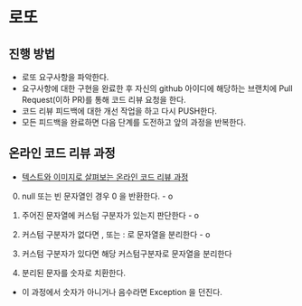 # 로또
## 진행 방법
* 로또 요구사항을 파악한다.
* 요구사항에 대한 구현을 완료한 후 자신의 github 아이디에 해당하는 브랜치에 Pull Request(이하 PR)를 통해 코드 리뷰 요청을 한다.
* 코드 리뷰 피드백에 대한 개선 작업을 하고 다시 PUSH한다.
* 모든 피드백을 완료하면 다음 단계를 도전하고 앞의 과정을 반복한다.

## 온라인 코드 리뷰 과정
* [텍스트와 이미지로 살펴보는 온라인 코드 리뷰 과정](https://github.com/next-step/nextstep-docs/tree/master/codereview)


0. null 또는 빈 문자열인 경우 0 을 반환한다. - o

1. 주어진 문자열에 커스텀 구분자가 있는지 판단한다 - o

2. 커스텀 구분자가 없다면 , 또는 : 로 문자열을 분리한다 - o 

3. 커스텀 구분자가 있다면 해당 커스텀구분자로 문자열을 분리한다

4. 분리된 문자를 숫자로 치환한다.
- 이 과정에서 숫자가 아니거나 음수라면 Exception 을 던진다.
